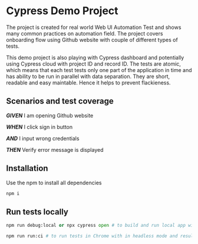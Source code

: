 # Cypress Demo Project

The project is created for real world Web UI Automation Test and shows many common practices on automation field. The project covers onboarding flow using Github website with couple of different types of tests.

This demo project is also playing with Cypress dashboard and potentially using Cypress cloud with project ID and record ID. The tests are atomic, which means that each test tests only one part of the application in time and has ability to be run in parallel with data separation. They are short, readable and easy maintable. Hence it helps to prevent flackieness.

## Scenarios and test coverage 

**_GIVEN_** I am opening Github website

**_WHEN_** I click sign in button

**_AND_** I input wrong credentials

**_THEN_** Verify error message is displayed

## Installation

Use the npm to install all dependencies

```bash
npm i
```

## Run tests locally

```python
npm run debug:local or npx cypress open # to build and run local app with Cypress dashboard

npm run run:ci # to run tests in Chrome with in headless mode and result is uploaded to Cypress Cloud
```
